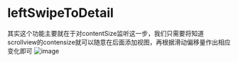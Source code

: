 # leftSwipeToDetail

其实这个功能主要就在于对contentSize监听这一步，我们只需要将知道scrollview的contensize就可以随意在后面添加视图，再根据滑动偏移量作出相应变化即可
![image]( https://github.com/lizhi2416/leftSwipeToDetail/blob/master/left_swipe.gif?raw=true)
